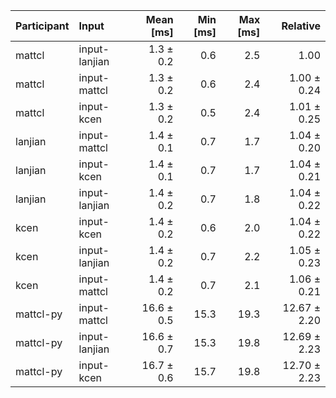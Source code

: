 | Participant | Input | Mean [ms] | Min [ms] | Max [ms] | Relative |
|:---|:---|---:|---:|---:|---:|
| mattcl | input-lanjian | 1.3 ± 0.2 | 0.6 | 2.5 | 1.00 |
| mattcl | input-mattcl | 1.3 ± 0.2 | 0.6 | 2.4 | 1.00 ± 0.24 |
| mattcl | input-kcen | 1.3 ± 0.2 | 0.5 | 2.4 | 1.01 ± 0.25 |
| lanjian | input-mattcl | 1.4 ± 0.1 | 0.7 | 1.7 | 1.04 ± 0.20 |
| lanjian | input-kcen | 1.4 ± 0.1 | 0.7 | 1.7 | 1.04 ± 0.21 |
| lanjian | input-lanjian | 1.4 ± 0.2 | 0.7 | 1.8 | 1.04 ± 0.22 |
| kcen | input-kcen | 1.4 ± 0.2 | 0.6 | 2.0 | 1.04 ± 0.22 |
| kcen | input-lanjian | 1.4 ± 0.2 | 0.7 | 2.2 | 1.05 ± 0.23 |
| kcen | input-mattcl | 1.4 ± 0.2 | 0.7 | 2.1 | 1.06 ± 0.21 |
| mattcl-py | input-mattcl | 16.6 ± 0.5 | 15.3 | 19.3 | 12.67 ± 2.20 |
| mattcl-py | input-lanjian | 16.6 ± 0.7 | 15.3 | 19.8 | 12.69 ± 2.23 |
| mattcl-py | input-kcen | 16.7 ± 0.6 | 15.7 | 19.8 | 12.70 ± 2.23 |
